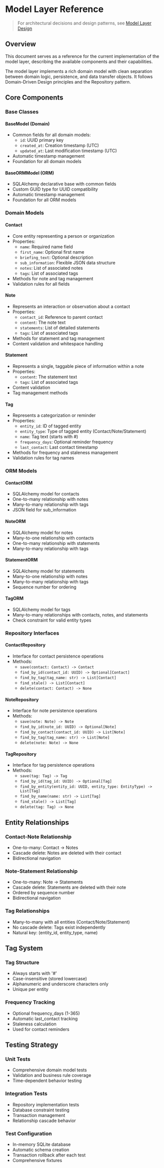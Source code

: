 # Model Layer Reference

> For architectural decisions and design patterns, see [Model Layer Design](../../development/architecture/model_layer_design.md)

## Overview

This document serves as a reference for the current implementation of the model layer, describing the available components and their capabilities.

The model layer implements a rich domain model with clean separation between domain logic, persistence, and data transfer objects. It follows Domain-Driven Design principles and the Repository pattern.

## Core Components

### Base Classes

#### BaseModel (Domain)
- Common fields for all domain models:
  - `id`: UUID primary key
  - `created_at`: Creation timestamp (UTC)
  - `updated_at`: Last modification timestamp (UTC)
- Automatic timestamp management
- Foundation for all domain models

#### BaseORMModel (ORM)
- SQLAlchemy declarative base with common fields
- Custom GUID type for UUID compatibility
- Automatic timestamp management
- Foundation for all ORM models

### Domain Models

#### Contact
- Core entity representing a person or organization
- Properties:
  - `name`: Required name field
  - `first_name`: Optional first name
  - `briefing_text`: Optional description
  - `sub_information`: Flexible JSON data structure
  - `notes`: List of associated notes
  - `tags`: List of associated tags
- Methods for note and tag management
- Validation rules for all fields

#### Note
- Represents an interaction or observation about a contact
- Properties:
  - `contact_id`: Reference to parent contact
  - `content`: The note text
  - `statements`: List of detailed statements
  - `tags`: List of associated tags
- Methods for statement and tag management
- Content validation and whitespace handling

#### Statement
- Represents a single, taggable piece of information within a note
- Properties:
  - `content`: The statement text
  - `tags`: List of associated tags
- Content validation
- Tag management methods

#### Tag
- Represents a categorization or reminder
- Properties:
  - `entity_id`: ID of tagged entity
  - `entity_type`: Type of tagged entity (Contact/Note/Statement)
  - `name`: Tag text (starts with #)
  - `frequency_days`: Optional reminder frequency
  - `last_contact`: Last contact timestamp
- Methods for frequency and staleness management
- Validation rules for tag names

### ORM Models

#### ContactORM
- SQLAlchemy model for contacts
- One-to-many relationship with notes
- Many-to-many relationship with tags
- JSON field for sub_information

#### NoteORM
- SQLAlchemy model for notes
- Many-to-one relationship with contacts
- One-to-many relationship with statements
- Many-to-many relationship with tags

#### StatementORM
- SQLAlchemy model for statements
- Many-to-one relationship with notes
- Many-to-many relationship with tags
- Sequence number for ordering

#### TagORM
- SQLAlchemy model for tags
- Many-to-many relationships with contacts, notes, and statements
- Check constraint for valid entity types

### Repository Interfaces

#### ContactRepository
- Interface for contact persistence operations
- Methods:
  - `save(contact: Contact) -> Contact`
  - `find_by_id(contact_id: UUID) -> Optional[Contact]`
  - `find_by_tag(tag_name: str) -> List[Contact]`
  - `find_stale() -> List[Contact]`
  - `delete(contact: Contact) -> None`

#### NoteRepository
- Interface for note persistence operations
- Methods:
  - `save(note: Note) -> Note`
  - `find_by_id(note_id: UUID) -> Optional[Note]`
  - `find_by_contact(contact_id: UUID) -> List[Note]`
  - `find_by_tag(tag_name: str) -> List[Note]`
  - `delete(note: Note) -> None`

#### TagRepository
- Interface for tag persistence operations
- Methods:
  - `save(tag: Tag) -> Tag`
  - `find_by_id(tag_id: UUID) -> Optional[Tag]`
  - `find_by_entity(entity_id: UUID, entity_type: EntityType) -> List[Tag]`
  - `find_by_name(name: str) -> List[Tag]`
  - `find_stale() -> List[Tag]`
  - `delete(tag: Tag) -> None`

## Entity Relationships

### Contact-Note Relationship
- One-to-many: Contact -> Notes
- Cascade delete: Notes are deleted with their contact
- Bidirectional navigation

### Note-Statement Relationship
- One-to-many: Note -> Statements
- Cascade delete: Statements are deleted with their note
- Ordered by sequence number
- Bidirectional navigation

### Tag Relationships
- Many-to-many with all entities (Contact/Note/Statement)
- No cascade delete: Tags exist independently
- Natural key: (entity_id, entity_type, name)

## Tag System

### Tag Structure
- Always starts with '#'
- Case-insensitive (stored lowercase)
- Alphanumeric and underscore characters only
- Unique per entity

### Frequency Tracking
- Optional frequency_days (1-365)
- Automatic last_contact tracking
- Staleness calculation
- Used for contact reminders

## Testing Strategy

### Unit Tests
- Comprehensive domain model tests
- Validation and business rule coverage
- Time-dependent behavior testing

### Integration Tests
- Repository implementation tests
- Database constraint testing
- Transaction management
- Relationship cascade behavior

### Test Configuration
- In-memory SQLite database
- Automatic schema creation
- Transaction rollback after each test
- Comprehensive fixtures
